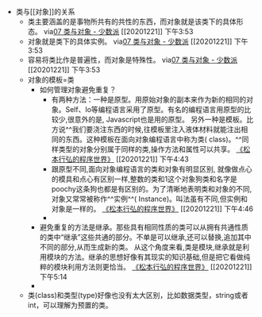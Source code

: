 - 类与[[对象]]的关系
    - 类主要涵盖的是事物所共有的共性的东西，而对象就是该类下的具体形态。
via[07 类与对象 - 少数派](https://sspai.com/post/62591)
[[20201221]] 下午3:53
    - 对象就是类下的具体实例。
via[07 类与对象 - 少数派](https://sspai.com/post/62591)
[[20201221]] 下午3:53
    - 容易将类比作是普遍性，而对象是特殊性。
via[07 类与对象 - 少数派](https://sspai.com/post/62591)
[[20201221]] 下午3:53
    - 对象的模板=类
        - 如何管理对象避免重复？
            - 有两种方法：一种是原型。用原始对象的副本来作为新的相同的对象。Self、Io等编程语言采用了原型。有名的编程语言用原型的比较少,很意外的是, Javascript也是用的原型。
另外一种是模板。比方说^^我们要浇注东西的时候,往模板里注入液体材料就能注出相同的东西。这种模板在面向对象编程语言中称为类( class)。^^同样类型的对象分别属于同样的类,操作方法和属性可以共享。
[《松本行弘的程序世界》](marginnote3app://note/48BBEDAF-24A0-4653-BDBA-AA78AF1FCEC9)
[[20201221]] 下午4:43
            - 跟原型不同,面向对象编程语言的类和对象有明显区别, 就像做点心的模具和点心有区别一样,整数的类和1这个对象狗类和名字是 poochy这条狗也都是有区别的。为了清晰地表明类和对象的不同,对象又常常被称作^^实例^^( Instance)。叫法虽有不同,但实例和对象是一样的。
[《松本行弘的程序世界》](marginnote3app://note/BD0E1B57-EF37-4DCD-A0B8-CB6977D0ADC8)
[[20201221]] 下午4:46
            - 
        - 避免重复的方法是继承。那些具有相同性质的类可以从拥有共通性质的类中“继承”这些共通的部分。不单是可以继承,还可以替换,追加其中不同的部分,从而生成新的类。
从这个角度来看,类是模块,继承就是利用模块的方法。继承的思想好像有其现实的知识基础,但是把它看做纯粹的模块利用方法则更恰当。
[《松本行弘的程序世界》](marginnote3app://note/3826E5BD-8576-4597-8C70-B6C515DCE4C8)
[[20201221]] 下午5:14
        - 
    - 类(class)和类型(type)好像也没有太大区别，比如数据类型，string或者int，可以理解为预置的类。
